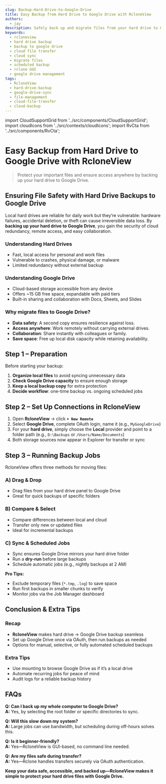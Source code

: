 ```yaml
---
slug: Backup-Hard-Drive-to-Google-Drive
title: Easy Backup from Hard Drive to Google Drive with RcloneView
authors:
  - jay
description: Safely back up and migrate files from your hard drive to Google Drive using RcloneView’s intuitive GUI—no command line required.
keywords:
  - rcloneview
  - hard drive backup
  - backup to google drive
  - cloud file transfer
  - cloud sync
  - migrate files
  - scheduled backup
  - rclone GUI
  - google drive management
tags:
  - RcloneView
  - hard-drive-backup
  - google-drive-sync
  - file-management
  - cloud-file-transfer
  - cloud-backup
---
```

import CloudSupportGrid from '../src/components/CloudSupportGrid';
import cloudIcons from '../src/contexts/cloudIcons';
import RvCta from '../src/components/RvCta';

# Easy Backup from Hard Drive to Google Drive with RcloneView

> Protect your important files and ensure access anywhere by backing up your hard drive to Google Drive.


## Ensuring File Safety with Hard Drive Backups to Google Drive

Local hard drives are reliable for daily work but they’re vulnerable: hardware failures, accidental deletion, or theft can cause irreversible data loss. By **backing up your hard drive to Google Drive**, you gain the security of cloud redundancy, remote access, and easy collaboration.

<!-- truncate -->

### Understanding Hard Drives
- Fast, local access for personal and work files  
- Vulnerable to crashes, physical damage, or malware  
- Limited redundancy without external backup  

### Understanding Google Drive
- Cloud-based storage accessible from any device  
- Offers ~15 GB free space, expandable with paid tiers  
- Built-in sharing and collaboration with Docs, Sheets, and Slides  

### Why migrate files to Google Drive?
- **Data safety**: A second copy ensures resilience against loss.  
- **Access anywhere**: Work remotely without carrying external drives.  
- **Collaboration**: Share instantly with colleagues or family.  
- **Save space**: Free up local disk capacity while retaining availability.  


## Step 1 – Preparation

Before starting your backup:

1. **Organize local files** to avoid syncing unnecessary data  
2. **Check Google Drive capacity** to ensure enough storage  
3. **Keep a local backup copy** for extra protection  
4. **Decide workflow**: one-time backup vs. ongoing scheduled jobs  

<RvCta imageSrc="/img/rcloneview-preview.png" downloadUrl="https://rcloneview.com/src/download.html" />

## Step 2 – Set Up Connections in RcloneView

1. Open **RcloneView** → click **`+ New Remote`**  
2. Select **Google Drive**, complete OAuth login, name it (e.g., `MyGoogleDrive`)  
3. For your **hard drive**, simply choose the **Local** provider and point to a folder path (e.g., `D:\Backups` or `/Users/Name/Documents`)  
4. Both storage sources now appear in Explorer for transfer or sync  


## Step 3 – Running Backup Jobs

RcloneView offers three methods for moving files:

### A) **Drag & Drop**
- Drag files from your hard drive panel to Google Drive  
- Great for quick backups of specific folders  

### B) **Compare & Select**
- Compare differences between local and cloud  
- Transfer only new or updated files  
- Ideal for incremental backups  

### C) **Sync & Scheduled Jobs**
- Sync ensures Google Drive mirrors your hard drive folder  
- Run a **dry-run** before large backups  
- Schedule automatic jobs (e.g., nightly backups at 2 AM)  

**Pro Tips:**  
- Exclude temporary files (`*.tmp`, `.log`) to save space  
- Run first backups in smaller chunks to verify  
- Monitor jobs via the Job Manager dashboard  


## Conclusion & Extra Tips

### Recap
- **RcloneView** makes hard drive → Google Drive backup seamless  
- Set up Google Drive once via OAuth, then run backups as needed  
- Options for manual, selective, or fully automated scheduled backups  

### Extra Tips
- Use mounting to browse Google Drive as if it’s a local drive  
- Automate recurring jobs for peace of mind  
- Audit logs for a reliable backup history  


## FAQs

**Q: Can I back up my whole computer to Google Drive?**  
**A:** Yes, by selecting the root folder or specific directories to sync.  

**Q: Will this slow down my system?**  
**A:** Large jobs can use bandwidth, but scheduling during off-hours solves this.  

**Q: Is it beginner-friendly?**  
**A:** Yes—RcloneView is GUI-based, no command line needed.  

**Q: Are my files safe during transfer?**  
**A:** Yes—Rclone handles transfers securely via OAuth authentication.  


**Keep your data safe, accessible, and backed up—RcloneView makes it simple to protect your hard drive files with Google Drive.**

<CloudSupportGrid />